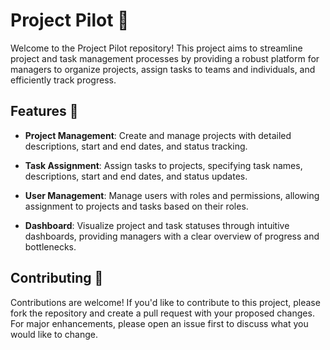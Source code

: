 # Project Pilot 🌟

Welcome to the Project Pilot repository! This project aims to streamline project and task management processes by providing a robust platform for managers to organize projects, assign tasks to teams and individuals, and efficiently track progress.

## Features 🚀

- **Project Management**: Create and manage projects with detailed descriptions, start and end dates, and status tracking.

- **Task Assignment**: Assign tasks to projects, specifying task names, descriptions, start and end dates, and status updates.

- **User Management**: Manage users with roles and permissions, allowing assignment to projects and tasks based on their roles.

- **Dashboard**: Visualize project and task statuses through intuitive dashboards, providing managers with a clear overview of progress and bottlenecks.

## Contributing 🤝

Contributions are welcome! If you'd like to contribute to this project, please fork the repository and create a pull request with your proposed changes. For major enhancements, please open an issue first to discuss what you would like to change.
